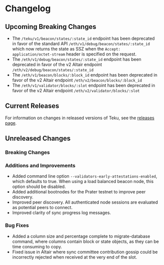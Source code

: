 # Changelog

## Upcoming Breaking Changes
- The `/teku/v1/beacon/states/:state_id` endpoint has been deprecated in favor of the standard API `/eth/v1/debug/beacon/states/:state_id` which now returns the state as SSZ when the `Accept: application/octet-stream` header is specified on the request.
- The `/eth/v1/debug/beacon/states/:state_id` endpoint has been deprecated in favor of the v2 Altair endpoint `/eth/v2/debug/beacon/states/:state_id`
- The `/eth/v1/beacon/blocks/:block_id` endpoint has been deprecated in favor of the v2 Altair endpoint `/eth/v2/beacon/blocks/:block_id`
- The `/eth/v1/validator/blocks/:slot` endpoint has been deprecated in favor of the v2 Altair endpoint `/eth/v2/validator/blocks/:slot`

## Current Releases
For information on changes in released versions of Teku, see the [releases page](https://github.com/ConsenSys/teku/releases).

## Unreleased Changes

### Breaking Changes

### Additions and Improvements
 - Added command line option `--validators-early-attestations-enabled`, which defaults to true. 
   When using a load balanced beacon node, this option should be disabled.
 - Added additional bootnodes for the Prater testnet to improve peer discovery.
 - Improved peer discovery. All authenticated node sessions are evaluated as potential peers to connect.
 - Improved clarity of sync progress log messages.

### Bug Fixes
 - Added a column size and percentage complete to migrate-database command, where columns contain block or state objects, as they can be time consuming to copy.
 - Fixed issue in Altair where sync committee contribution gossip could be incorrectly rejected when received at the very end of the slot.

